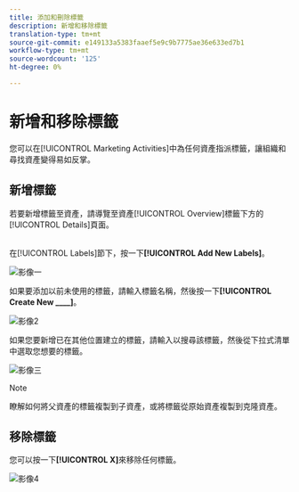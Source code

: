 ```yaml
---
title: 添加和刪除標籤
description: 新增和移除標籤
translation-type: tm+mt
source-git-commit: e149133a5383faaef5e9c9b7775ae36e633ed7b1
workflow-type: tm+mt
source-wordcount: '125'
ht-degree: 0%

---
```



# 新增和移除標籤

您可以在[!UICONTROL Marketing Activities]中為任何資產指派標籤，讓組織和尋找資產變得易如反掌。

## 新增標籤

若要新增標籤至資產，請導覽至資產[!UICONTROL Overview]標籤下方的[!UICONTROL Details]頁面。
<br> 

在[!UICONTROL Labels]節下，按一下&#x200B;**[!UICONTROL Add New Labels]**。

![影像一](/help/sky/assets/labels/add-and-remove-labels/add-and-remove-labels-1.jpg)

如果要添加以前未使用的標籤，請輸入標籤名稱，然後按一下&#x200B;**[!UICONTROL Create New ____]**。

![影像2](/help/sky/assets/labels/add-and-remove-labels/add-and-remove-labels-2.jpg)

如果您要新增已在其他位置建立的標籤，請輸入以搜尋該標籤，然後從下拉式清單中選取您想要的標籤。

![影像三](/help/sky/assets/labels/add-and-remove-labels/add-and-remove-labels-3.jpg)

>[!NOTE]
>
>瞭解如何將父資產的標籤複製到子資產，或將標籤從原始資產複製到克隆資產。

## 移除標籤

您可以按一下&#x200B;**[!UICONTROL X]**&#x200B;來移除任何標籤。

![影像4](/help/sky/assets/labels/add-and-remove-labels/add-and-remove-labels-4.jpg)